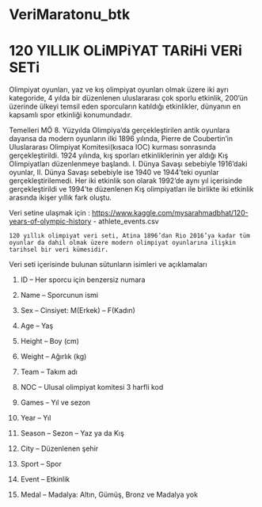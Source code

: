 # VeriMaratonu_btk
# 120 YILLIK OLiMPiYAT TARiHi VERi SETi

Olimpiyat oyunları, yaz ve kış olimpiyat oyunları olmak üzere iki ayrı kategoride, 4 yılda bir düzenlenen uluslararası çok sporlu etkinlik, 200’ün üzerinde ülkeyi temsil eden sporcuların katıldığı etkinlikler, dünyanın en kapsamlı spor etkinliği konumundadır.

Temelleri MÖ 8. Yüzyılda Olimpiya’da gerçekleştirilen antik oyunlara dayansa da modern oyunların ilki 1896 yılında, Pierre de Coubertin’in Uluslararası Olimpiyat Komitesi(kısaca IOC) kurması sonrasında gerçekleştirildi. 1924 yılında, kış sporları etkinliklerinin yer aldığı Kış Olimpiyatları düzenlenmeye başlandı. I. Dünya Savaşı sebebiyle 1916’daki oyunlar, II. Dünya Savaşı sebebiyle ise 1940 ve 1944’teki oyunlar gerçekleştirilemedi. Her iki etkinlik son olarak 1992’de aynı yıl içerisinde gerçekleştirildi ve 1994’te düzenlenen Kış olimpiyatları ile birlikte iki etkinlik arasında ikişer yıllık fark oluştu.

Veri setine ulaşmak için :
https://www.kaggle.com/mysarahmadbhat/120-years-of-olympic-history
    - athlete_events.csv
    
    120 yıllık olimpiyat veri seti, Atina 1896’dan Rio 2016’ya kadar tüm oyunlar da dahil olmak üzere modern olimpiyat oyunlarına ilişkin tarihsel bir veri kümesidir.

Veri seti içerisinde bulunan sütunların isimleri ve açıklamaları

1.    ID – Her sporcu için benzersiz numara

2.    Name – Sporcunun ismi

3.    Sex – Cinsiyet: M(Erkek) – F(Kadın)

4.    Age – Yaş

5.    Height – Boy (cm)

6.    Weight – Ağırlık (kg)

7.    Team – Takım adı

8.    NOC – Ulusal olimpiyat komitesi 3 harfli kod

9.    Games – Yıl ve sezon

10.   Year – Yıl

11.   Season – Sezon – Yaz ya da Kış

12.   City – Düzenlenen şehir

13.   Sport – Spor

14.   Event – Etkinlik

15. Medal – Madalya: Altın, Gümüş, Bronz ve Madalya yok

